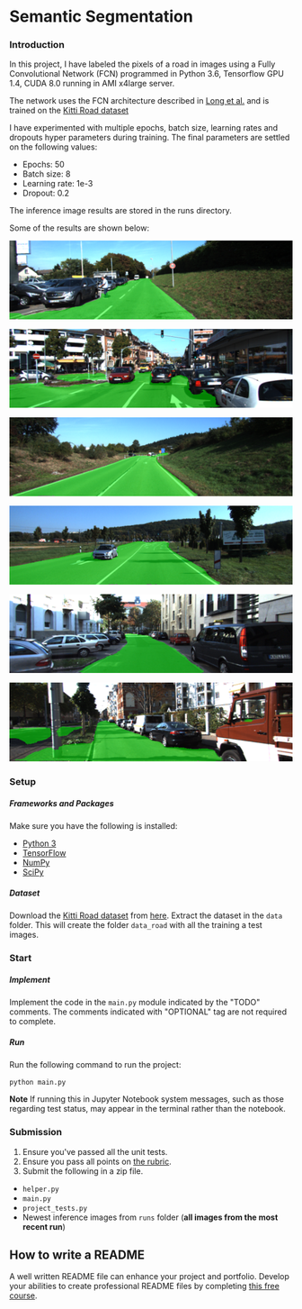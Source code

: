 # Semantic Segmentation
### Introduction
In this project, I have labeled the pixels of a road in images using a Fully Convolutional Network (FCN) programmed in Python 3.6, Tensorflow GPU 1.4, CUDA 8.0 running in AMI x4large server.

The network uses the FCN architecture described in [Long et al.](https://people.eecs.berkeley.edu/~jonlong/long_shelhamer_fcn.pdf)
and is trained on the [Kitti Road dataset](http://www.cvlibs.net/datasets/kitti/eval_road.php)

I have experimented with multiple epochs, batch size, learning rates and dropouts hyper parameters during training. The final parameters are settled on the following values:

- Epochs: 50
- Batch size: 8
- Learning rate: 1e-3
- Dropout: 0.2

[//]: # (Image References)
[image1]: ./runs/1513451298.3180733/um_000014.png
[image2]: ./runs/1513451298.3180733/um_000061.png
[image3]: ./runs/1513451298.3180733/umm_000032.png
[image4]: ./runs/1513451298.3180733/umm_000077.png
[image5]: ./runs/1513451298.3180733/uu_000006.png
[image6]: ./runs/1513451298.3180733/uu_000082.png

The inference image results are stored in the runs directory.

Some of the results are shown below:

![sample][image1]

![sample][image2]

![sample][image3]

![sample][image4]

![sample][image5]

![sample][image6]

### Setup
##### Frameworks and Packages
Make sure you have the following is installed:
 - [Python 3](https://www.python.org/)
 - [TensorFlow](https://www.tensorflow.org/)
 - [NumPy](http://www.numpy.org/)
 - [SciPy](https://www.scipy.org/)
##### Dataset
Download the [Kitti Road dataset](http://www.cvlibs.net/datasets/kitti/eval_road.php) from [here](http://www.cvlibs.net/download.php?file=data_road.zip).  Extract the dataset in the `data` folder.  This will create the folder `data_road` with all the training a test images.

### Start
##### Implement
Implement the code in the `main.py` module indicated by the "TODO" comments.
The comments indicated with "OPTIONAL" tag are not required to complete.
##### Run
Run the following command to run the project:
```
python main.py
```
**Note** If running this in Jupyter Notebook system messages, such as those regarding test status, may appear in the terminal rather than the notebook.

### Submission
1. Ensure you've passed all the unit tests.
2. Ensure you pass all points on [the rubric](https://review.udacity.com/#!/rubrics/989/view).
3. Submit the following in a zip file.
 - `helper.py`
 - `main.py`
 - `project_tests.py`
 - Newest inference images from `runs` folder  (**all images from the most recent run**)
 
 ## How to write a README
A well written README file can enhance your project and portfolio.  Develop your abilities to create professional README files by completing [this free course](https://www.udacity.com/course/writing-readmes--ud777).
